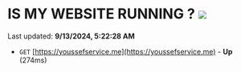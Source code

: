 # IS MY WEBSITE RUNNING ? [![](https://img.shields.io/static/v1?label=Sponsor&message=%E2%9D%A4&logo=GitHub&color=%23fe8e86)](https://github.com/sponsors/Youssef-Lehmam)

Last updated: **9/13/2024, 5:22:28 AM**

- `GET` [https://youssefservice.me](https://youssefservice.me) - **Up** (274ms)
